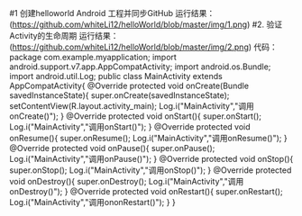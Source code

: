 #1 创建helloworld Android 工程并同步GitHub
运行结果：
(https://github.com/whiteLi12/helloWorld/blob/master/img/1.png)
#2. 验证Activity的生命周期
运行结果：
(https://github.com/whiteLi12/helloWorld/blob/master/img/2.png)
代码：
package com.example.myapplication;
import android.support.v7.app.AppCompatActivity;
import android.os.Bundle;
import android.util.Log;
public class MainActivity extends AppCompatActivity{
    @Override
    protected void onCreate(Bundle savedInstanceState){
        super.onCreate(savedInstanceState);
        setContentView(R.layout.activity_main);
        Log.i("MainActivity","调用onCreate()");
    }
    @Override
    protected void onStart(){
        super.onStart();
        Log.i("MainActivity","调用onStart()");
    }
    @Override
    protected void onResume(){
        super.onResume();
        Log.i("MainActivity","调用onResume()");
    }
    @Override
    protected void onPause(){
        super.onPause();
        Log.i("MainActivity","调用onPause()");
    }
    @Override
    protected void onStop(){
        super.onStop();
        Log.i("MainActivity","调用onStop()");
    }
    @Override
    protected void onDestroy(){
        super.onDestroy();
        Log.i("MainActivity","调用onDestroy()");
    }
    @Override
    protected void onRestart(){
        super.onRestart();
        Log.i("MainActivity","调用ononRestart()");
    }
}
